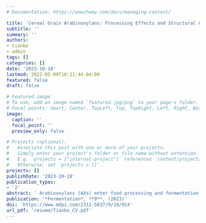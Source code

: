 ```yaml
---
# Documentation: https://wowchemy.com/docs/managing-content/

title: 'Cereal Grain Arabinoxylans: Processing Effects and Structural Changes during Food and Beverage Fermentations'
subtitle: ''
summary: ''
authors:
- tianbo
- admin
tags: []
categories: []
date: '2023-10-18'
lastmod: 2022-05-09T10:11:44-04:00
featured: false
draft: false

# Featured image
# To use, add an image named `featured.jpg/png` to your page's folder.
# Focal points: Smart, Center, TopLeft, Top, TopRight, Left, Right, BottomLeft, Bottom, BottomRight.
image:
  caption: ''
  focal_point: ''
  preview_only: false

# Projects (optional).
#   Associate this post with one or more of your projects.
#   Simply enter your project's folder or file name without extension.
#   E.g. `projects = ["internal-project"]` references `content/project/deep-learning/index.md`.
#   Otherwise, set `projects = []`.
projects: []
publishDate: '2023-10-18'
publication_types:
- '2'
abstract: ' Arabinoxylans (AXs) enter food processing and fermentation scenarios whenever grain-based ingredients are utilized. Their impacts on process efficiency and food product quality range from strongly negative to clearly beneficial, depending on both the particular food product and the AX structure. This review will focus on two structure-function relationships between AXs and fermented food production: (1) AXs’ native structure in cereal grains and structural changes that arise during production of fermented foods and (2) the impacts of AXs on processing and production of grain-based fermented foods and beverages (bread, beer, and spirits) and how variations in AX structure shift these processing impacts. Results from recently published papers have provided new insights into the connection between AXs’ structure at the molecular level and their effects on fermented food production. The purpose of this article is to review the historical progress in this area and introduce updates from recent years. Current knowledge gaps in the area are highlighted.'
publication: '*Fermentation*, **9**, (2023)'
doi: 'https://www.mdpi.com/2311-5637/9/10/914'
url_pdf: 'resume/Tianbo_CV.pdf'
---
```

